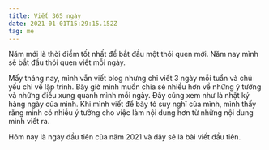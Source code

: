 ```yaml
---
title: Viết 365 ngày
date: 2021-01-01T15:29:15.152Z
tag: me
---
```

Năm mới là thời điểm tốt nhất để bắt đầu một thói quen mới. Năm nay mình sẽ bắt đầu thói quen viết mỗi ngày. 

Mấy tháng nay, mình vẫn viết blog nhưng chỉ viết 3 ngày mỗi tuần và chủ yếu chỉ về lập trình. Bây giờ mình muốn chia sẻ nhiều hơn về những ý tưởng và những điều xung quanh mình mỗi ngày. Đây cũng xem như là nhật ký hàng ngày của mình. Khi mình viết để bày tỏ suy nghĩ của mình, mình thấy rằng mình có nhiều ý tưởng cho việc làm nội dung hơn từ những nội dung mình viết ra. 

Hôm nay là ngày đầu tiên của năm 2021 và đây sẽ là bài viết đầu tiên.